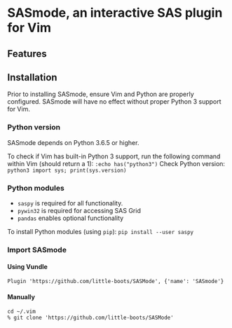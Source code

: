 # SASmode, an interactive SAS plugin for Vim

## Features

## Installation

Prior to installing SASmode, ensure Vim and Python are properly configured.  SASmode will have no effect without proper Python 3 support for Vim.

### Python version

SASmode depends on Python 3.6.5 or higher.

To check if Vim has built-in Python 3 support, run the following command within Vim (should return a 1): `:echo has("python3")`
Check Python version: `python3 import sys; print(sys.version)`

### Python modules

   * `saspy` is required for all functionality. 
   * `pywin32` is required for accessing SAS Grid
   * `pandas` enables optional functionality
   
To install Python modules (using `pip`): `pip install --user saspy`

### Import SASmode

#### Using Vundle
```
Plugin 'https://github.com/little-boots/SASMode', {'name': 'SASmode'}
```

#### Manually
```
cd ~/.vim
% git clone 'https://github.com/little-boots/SASMode' 
```
